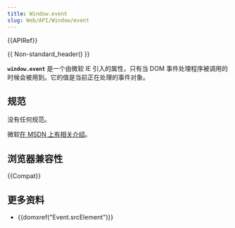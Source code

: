 ```yaml
---
title: Window.event
slug: Web/API/Window/event
---
```


{{APIRef}}

{{ Non-standard_header() }}

**`window.event`** 是一个由微软 IE 引入的属性，只有当 DOM 事件处理程序被调用的时候会被用到。它的值是当前正在处理的事件对象。

## 规范

没有任何规范。

微软[在 MSDN 上有相关介绍](<https://msdn.microsoft.com/en-us/library/ms535863(v=vs.85).aspx>)。

## 浏览器兼容性

{{Compat}}

## 更多资料

- {{domxref("Event.srcElement")}}
